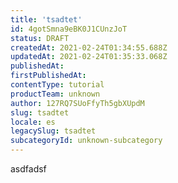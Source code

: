 ```yaml
---
title: 'tsadtet'
id: 4gotSmna9eBK0J1CUnzJoT
status: DRAFT
createdAt: 2021-02-24T01:34:55.688Z
updatedAt: 2021-02-24T01:35:33.068Z
publishedAt: 
firstPublishedAt: 
contentType: tutorial
productTeam: unknown
author: 127RQ7SUoFfyTh5gbXUpdM
slug: tsadtet
locale: es
legacySlug: tsadtet
subcategoryId: unknown-subcategory
---
```


asdfadsf
